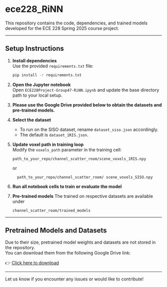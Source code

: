 # ece228_RiNN

This repository contains the code, dependencies, and trained models developed for the ECE 228 Spring 2025 course project.

---

## Setup Instructions

1. **Install dependencies**  
   Use the provided `requirements.txt` file:
   ```bash
   pip install -r requirements.txt
   ```

2. **Open the Jupyter notebook**  
   Open `ECE228Project-Group47-RiNN.ipynb` and update the base directory path to your local setup.

3. **Please use the Google Drive provided below to obtain the datasets and pre-trained models.**

4. **Select the dataset**  
   - To run on the SISO dataset, rename `dataset_siso.json` accordingly.
   - The default is `dataset_1RIS.json`.

5. **Update voxel path in training loop**  
   Modify the `voxels_path` parameter in the training cell:
   ```
   path_to_your_repo/channel_scatter_room/scene_voxels_1RIS.npy
   ```
   or
   ```
     path_to_your_repo/channel_scatter_room/ scene_voxels_SISO.npy
   ```

6. **Run all notebook cells to train or evaluate the model**
7. **Pre-trained models**
   The trained on respective datasets are available under
   ```
   channel_scatter_room/trained_models
   ```

---

## Pretrained Models and Datasets

Due to their size, pretrained model weights and datasets are not stored in the repository.  
You can download them from the following Google Drive link:

👉 [Click here to download](https://drive.google.com/drive/folders/1-EopV4C6ENwCd2_6oGYzGgxJmDoi3uAP?usp=sharing)

---

Let us know if you encounter any issues or would like to contribute!

